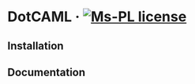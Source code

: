 # DotCAML &middot; [![Ms-PL license](https://img.shields.io/badge/license-Ms--PL-green.svg)]()

## Installation

## Documentation